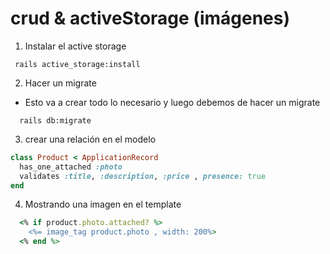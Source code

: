 # crud & activeStorage (imágenes)

1. Instalar el active storage

```
 rails active_storage:install
```

2. Hacer un migrate

- Esto va a crear todo lo necesario y luego debemos de hacer un migrate

```
  rails db:migrate
```

3. crear una relación en el modelo

```ruby
class Product < ApplicationRecord
  has_one_attached :photo
  validates :title, :description, :price , presence: true
end
```

4. Mostrando una imagen en el template

```ruby
  <% if product.photo.attached? %>
    <%= image_tag product.photo , width: 200%>
  <% end %>
```

